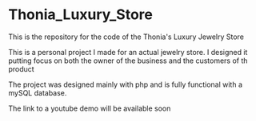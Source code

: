 # Thonia_Luxury_Store
This is the repository for the code of the Thonia's Luxury Jewelry Store

This is a personal project I made for an actual jewelry store. I designed it putting focus on both the owner of the business and the customers of th product

The project was designed mainly with php and is fully functional with a mySQL database.

The link to a youtube demo will be available soon
